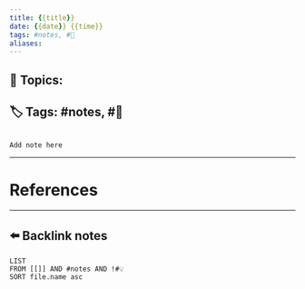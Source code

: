 ```yaml
---
title: {{title}}
date: {{date}} {{time}}
tags: #notes, #🌱
aliases: 
---
```


## 🔗 **Topics**: 
## 🏷 Tags: #notes, #🌱

```ad-note

Add note here

```

***
# References

***
## ⬅️ Backlink notes
```dataview
LIST
FROM [[]] AND #notes AND !#💡 
SORT file.name asc
```
